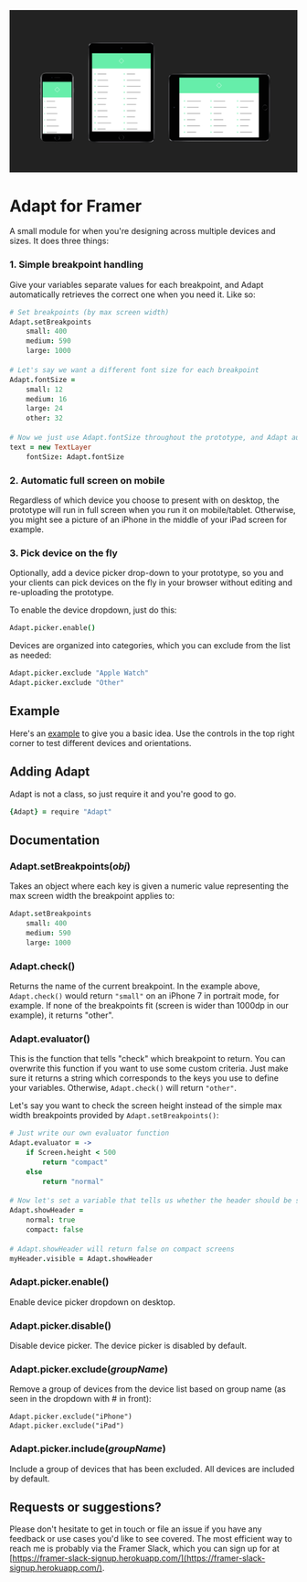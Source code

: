 ![Framer Adapt](adapt-illustration.png)
# Adapt for Framer

A small module for when you're designing across multiple devices and sizes. It does three things:


### 1. Simple breakpoint handling

Give your variables separate values for each breakpoint, and Adapt automatically retrieves the correct one when you need it. Like so:

```coffeescript
# Set breakpoints (by max screen width)
Adapt.setBreakpoints
	small: 400
	medium: 590
	large: 1000

# Let's say we want a different font size for each breakpoint
Adapt.fontSize =
	small: 12
	medium: 16
	large: 24
	other: 32

# Now we just use Adapt.fontSize throughout the prototype, and Adapt automatically fetches the correct value for us
text = new TextLayer
    fontSize: Adapt.fontSize
```


### 2. Automatic full screen on mobile

Regardless of which device you choose to present with on desktop, the prototype will run in full screen when you run it on mobile/tablet. Otherwise, you might see a picture of an iPhone in the middle of your iPad screen for example.


### 3. Pick device on the fly

Optionally, add a device picker drop-down to your prototype, so you and your clients can pick devices on the fly in your browser without editing and re-uploading the prototype.

To enable the device dropdown, just do this:

```coffeescript
Adapt.picker.enable()
```
Devices are organized into categories, which you can exclude from the list as needed:
```coffeescript
Adapt.picker.exclude "Apple Watch"
Adapt.picker.exclude "Other"
```


## Example

Here's an [example](https://framer.cloud/lQpFs/) to give you a basic idea. Use the controls in the top right corner to test different devices and orientations.


## Adding Adapt

Adapt is not a class, so just require it and you're good to go.

```coffeescript
{Adapt} = require "Adapt"
```

## Documentation

### Adapt.setBreakpoints(_obj_)
Takes an object where each key is given a numeric value representing the max screen width the breakpoint applies to:

```coffeescript
Adapt.setBreakpoints
	small: 400
	medium: 590
	large: 1000
```

### Adapt.check()
Returns the name of the current breakpoint. In the example above, `Adapt.check()` would return `"small"` on an iPhone 7 in portrait mode, for example. If none of the breakpoints fit (screen is wider than 1000dp in our example), it returns "other".

### Adapt.evaluator()
This is the function that tells "check" which breakpoint to return. You can overwrite this function if you want to use some custom criteria. Just make sure it returns a string which corresponds to the keys you use to define your variables. Otherwise, `Adapt.check()` will return `"other"`.

Let's say you want to check the screen height instead of the simple max width breakpoints provided by `Adapt.setBreakpoints()`:
```coffeescript
# Just write our own evaluator function
Adapt.evaluator = ->
	if Screen.height < 500
		return "compact"
	else
		return "normal"

# Now let's set a variable that tells us whether the header should be shown
Adapt.showHeader =
	normal: true
	compact: false

# Adapt.showHeader will return false on compact screens
myHeader.visible = Adapt.showHeader
```


### Adapt.picker.enable()

Enable device picker dropdown on desktop.


### Adapt.picker.disable()

Disable device picker. The device picker is disabled by default.


### Adapt.picker.exclude(_groupName_)

Remove a group of devices from the device list based on group name (as seen in the dropdown with # in front):

```
Adapt.picker.exclude("iPhone")
Adapt.picker.exclude("iPad")
```

### Adapt.picker.include(_groupName_)

Include a group of devices that has been excluded. All devices are included by default.

## Requests or suggestions?

Please don't hesitate to get in touch or file an issue if you have any feedback or use cases you'd like to see covered. The most efficient way to reach me is probably via the Framer Slack, which you can sign up for at [https://framer-slack-signup.herokuapp.com/](https://framer-slack-signup.herokuapp.com/).

